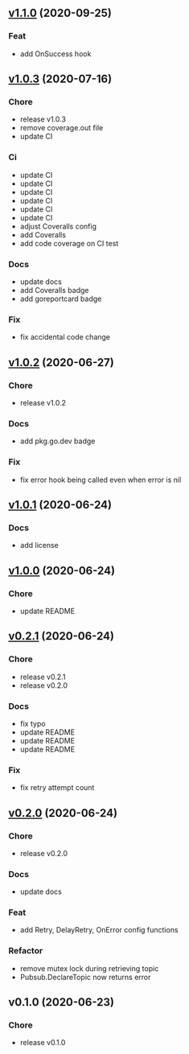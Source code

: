 
<a name="v1.1.0"></a>
## [v1.1.0](https://github.com/dewadg/haro/compare/v1.0.3...v1.1.0) (2020-09-25)

### Feat

* add OnSuccess hook


<a name="v1.0.3"></a>
## [v1.0.3](https://github.com/dewadg/haro/compare/v1.0.2...v1.0.3) (2020-07-16)

### Chore

* release v1.0.3
* remove coverage.out file
* update CI

### Ci

* update CI
* update CI
* update CI
* update CI
* update CI
* update CI
* adjust Coveralls config
* add Coveralls
* add code coverage on CI test

### Docs

* update docs
* add Coveralls badge
* add goreportcard badge

### Fix

* fix accidental code change


<a name="v1.0.2"></a>
## [v1.0.2](https://github.com/dewadg/haro/compare/v1.0.1...v1.0.2) (2020-06-27)

### Chore

* release v1.0.2

### Docs

* add pkg.go.dev badge

### Fix

* fix error hook being called even when error is nil


<a name="v1.0.1"></a>
## [v1.0.1](https://github.com/dewadg/haro/compare/v1.0.0...v1.0.1) (2020-06-24)

### Docs

* add license


<a name="v1.0.0"></a>
## [v1.0.0](https://github.com/dewadg/haro/compare/v0.2.1...v1.0.0) (2020-06-24)

### Chore

* update README


<a name="v0.2.1"></a>
## [v0.2.1](https://github.com/dewadg/haro/compare/v0.2.0...v0.2.1) (2020-06-24)

### Chore

* release v0.2.1
* release v0.2.0

### Docs

* fix typo
* update README
* update README
* update README

### Fix

* fix retry attempt count


<a name="v0.2.0"></a>
## [v0.2.0](https://github.com/dewadg/haro/compare/v0.1.0...v0.2.0) (2020-06-24)

### Chore

* release v0.2.0

### Docs

* update docs

### Feat

* add Retry, DelayRetry, OnError config functions

### Refactor

* remove mutex lock during retrieving topic
* Pubsub.DeclareTopic now returns error


<a name="v0.1.0"></a>
## v0.1.0 (2020-06-23)

### Chore

* release v0.1.0

